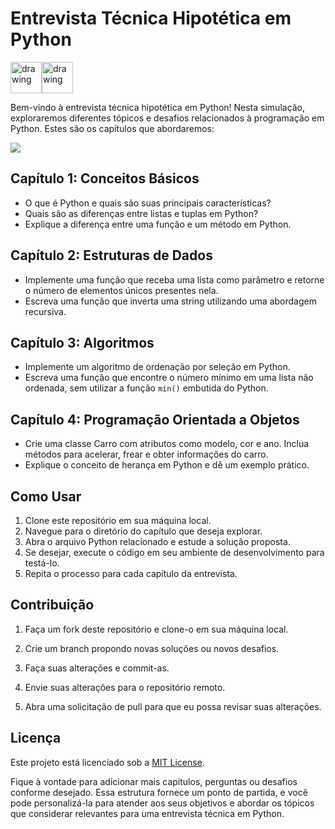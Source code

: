 # Entrevista Técnica Hipotética em Python 
<img src="https://cdn.svgporn.com/logos/python.svg" alt="drawing" width="50"/><img src="https://cdn.svgporn.com/logos/php.svg" alt="drawing" width="50"/>

Bem-vindo à entrevista técnica hipotética em Python! Nesta simulação, exploraremos diferentes tópicos e desafios relacionados à programação em Python. Estes são os capítulos que abordaremos:

![](https://media.giphy.com/media/RbDKaczqWovIugyJmW/giphy.gif)

## Capítulo 1: Conceitos Básicos

- O que é Python e quais são suas principais características?
- Quais são as diferenças entre listas e tuplas em Python?
- Explique a diferença entre uma função e um método em Python.

## Capítulo 2: Estruturas de Dados

- Implemente uma função que receba uma lista como parâmetro e retorne o número de elementos únicos presentes nela.
- Escreva uma função que inverta uma string utilizando uma abordagem recursiva.

## Capítulo 3: Algoritmos

- Implemente um algoritmo de ordenação por seleção em Python.
- Escreva uma função que encontre o número mínimo em uma lista não ordenada, sem utilizar a função `min()` embutida do Python.

## Capítulo 4: Programação Orientada a Objetos

- Crie uma classe Carro com atributos como modelo, cor e ano. Inclua métodos para acelerar, frear e obter informações do carro.
- Explique o conceito de herança em Python e dê um exemplo prático.

## Como Usar

1. Clone este repositório em sua máquina local.
2. Navegue para o diretório do capítulo que deseja explorar.
3. Abra o arquivo Python relacionado e estude a solução proposta.
4. Se desejar, execute o código em seu ambiente de desenvolvimento para testá-lo.
5. Repita o processo para cada capítulo da entrevista.

## Contribuição

1. Faça um fork deste repositório e clone-o em sua máquina local.

2. Crie um branch propondo novas soluções ou novos desafios.

3. Faça suas alterações e commit-as.

4. Envie suas alterações para o repositório remoto.

5. Abra uma solicitação de pull para que eu possa revisar suas alterações.


## Licença

Este projeto está licenciado sob a [MIT License](https://choosealicense.com/licenses/mit/#suggest-this-license).

Fique à vontade para adicionar mais capítulos, perguntas ou desafios conforme desejado. Essa estrutura fornece um ponto de partida, e você pode personalizá-la para atender aos seus objetivos e abordar os tópicos que considerar relevantes para uma entrevista técnica em Python.
